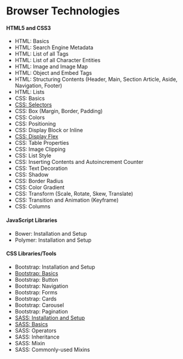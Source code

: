 # Browser Technologies

#### HTML5 and CSS3
- HTML: Basics
- HTML: Search Engine Metadata
- HTML: List of all Tags
- HTML: List of all Character Entities
- HTML: Image and Image Map
- HTML: Object and Embed Tags
- HTML: Structuring Contents (Header, Main, Section Article, Aside, Navigation, Footer)
- HTML: Lists
- CSS: Basics
- [CSS: Selectors](CSS/Selectors.md)
- CSS: Box (Margin, Border, Padding)
- CSS: Colors
- CSS: Positioning
- CSS: Display Block or Inline
- [CSS: Display Flex](CSS/DisplayFlex.md)
- CSS: Table Properties
- CSS: Image Clipping
- CSS: List Style
- CSS: Inserting Contents and Autoincrement Counter
- CSS: Text Decoration
- CSS: Shadow
- CSS: Border Radius
- CSS: Color Gradient
- CSS: Transform (Scale, Rotate, Skew, Translate)
- CSS: Transition and Animation (Keyframe)
- CSS: Columns

#### JavaScript Libraries
- Bower: Installation and Setup
- Polymer: Installation and Setup

#### CSS Libraries/Tools
- Bootstrap: Installation and Setup
- [Bootstrap: Basics](Bootstrap/Basics.md)
- Bootstrap: Button
- Bootstrap: Navigation
- Bootstrap: Forms
- Bootstrap: Cards
- Bootstrap: Carousel
- Bootstrap: Pagination
- [SASS: Installation and Setup](SASS/InstallationAndSetup.md)
- [SASS: Basics](SASS/Basics.md)
- SASS: Operators
- SASS: Inheritance
- SASS: Mixin
- SASS: Commonly-used Mixins
